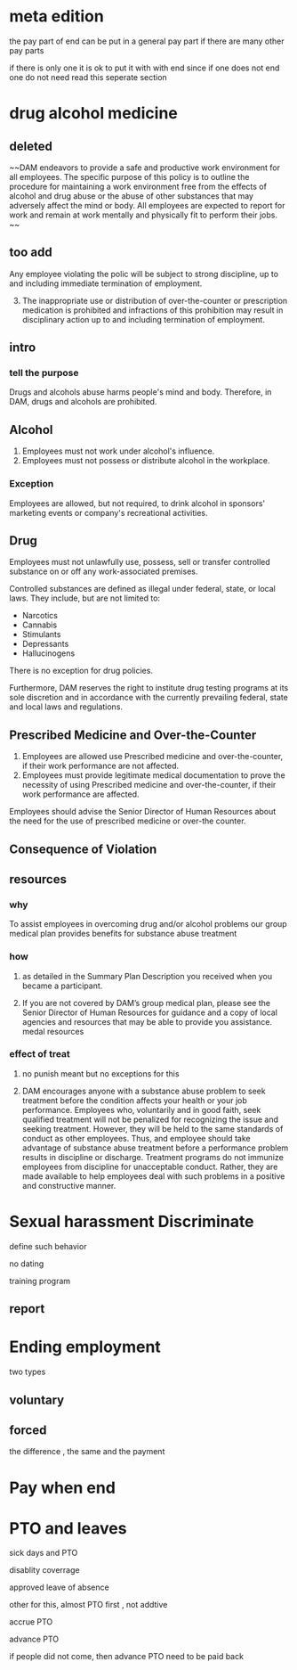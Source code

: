 # meta edition
the pay part of end can be put in a general pay part if there are many other pay parts

if there is only one it is ok to put it with with end
since if one does not end one do not need read this seperate 
section

# drug alcohol medicine 
## deleted
~~DAM endeavors to provide a safe and productive work environment for all employees.
The specific purpose of this policy is to outline the procedure for maintaining a work environment free from the effects of alcohol and drug abuse or the abuse of other substances that may adversely affect the mind or body.
All employees are expected to report for work and remain at work mentally and physically fit to perform their jobs.
~~
## too add

Any employee violating the polic will be subject to strong discipline, up to and including immediate termination of employment.

3. The inappropriate use or distribution of over-the-counter or prescription medication is prohibited and infractions of this prohibition may result in disciplinary action up to and including termination of employment.


## intro 
### tell the purpose
Drugs and alcohols abuse harms people's mind and body. 
Therefore, in DAM, drugs and alcohols are prohibited.

## Alcohol
1. Employees must not work under alcohol's influence.
2. Employees must not possess or distribute alcohol in the workplace.
### Exception
Employees are allowed, but not required, to drink alcohol in sponsors' 
marketing events or company's recreational activities.

## Drug
Employees must not unlawfully use, possess, sell or transfer
controlled substance on or off any work-associated premises.
 
Controlled substances are defined as illegal under federal, state, 
or local laws. They include, but are not limited to:* Narcotics* Cannabis* Stimulants* Depressants* Hallucinogens

There is no exception for drug policies.

Furthermore, DAM reserves the right to institute drug testing programs 
at its sole discretion and in accordance with the currently 
prevailing federal, state and local laws and regulations.

## Prescribed Medicine and Over-the-Counter

1. Employees are allowed use Prescribed medicine and 
over-the-counter, if their work performance are not affected.
2. Employees must provide legitimate medical documentation 
to prove the necessity of using Prescribed medicine and 
over-the-counter, if their work performance are affected.


Employees should advise the Senior Director 
of Human Resources about the need for the use of prescribed 
medicine or over-the counter.


## Consequence of Violation


## resources
### why 
To assist employees in overcoming drug and/or alcohol problems our group medical plan provides benefits for substance abuse treatment
### how
1. as detailed in the Summary Plan Description you received when you became a participant.

2. If you are not covered by DAM’s group medical plan, please see the Senior Director of Human Resources for guidance and a copy of local agencies and resources that may be able to provide you assistance.
medal resources

### effect of treat
1. no punish meant but no exceptions for this

2. DAM encourages anyone with a substance abuse problem to seek treatment before the condition affects your health or your job performance. Employees who, voluntarily and in good faith, seek qualified treatment will not be penalized for recognizing the issue and seeking treatment. However, they will be held to the same standards of conduct as other employees.Thus, and employee should take advantage of substance abuse treatment before a performance problem results in discipline or discharge. Treatment programs do not immunize employees from discipline for unacceptable conduct. Rather, they are made available to help employees deal with such problems in a positive and constructive manner.



# Sexual harassment Discriminate

define such behavior

no dating 

training program

## report 



# Ending employment 
two types 

## voluntary

## forced

the difference , the same
and the payment

# Pay when end 

# PTO and  leaves
sick days and PTO

disablity coverrage

approved leave of absence

other for this, almost PTO first ,
not addtive

accrue PTO

advance PTO

if people did not come, then advance PTO
need to be paid back

